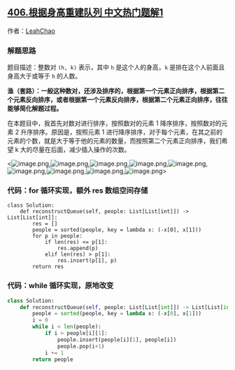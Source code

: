 ## [406.根据身高重建队列 中文热门题解1](https://leetcode.cn/problems/queue-reconstruction-by-height/solutions/100000/xian-pai-xu-zai-cha-dui-dong-hua-yan-shi-suan-fa-g)

作者：[LeahChao](https://leetcode.cn/u/LeahChao)
### 解题思路
题目描述：整数对 `(h, k)` 表示，其中 `h` 是这个人的身高，`k` 是排在这个人前面且身高大于或等于 `h` 的人数。

**渔（套路）：一般这种数对，还涉及排序的，根据第一个元素正向排序，根据第二个元素反向排序，或者根据第一个元素反向排序，根据第二个元素正向排序，往往能够简化解题过程。**

在本题目中，我首先对数对进行排序，按照数对的元素 1 降序排序，按照数对的元素 2 升序排序。原因是，按照元素 1 进行降序排序，对于每个元素，在其之前的元素的个数，就是大于等于他的元素的数量，而按照第二个元素正向排序，我们希望 k 大的尽量在后面，减少插入操作的次数。

<![image.png](https://pic.leetcode-cn.com/1605507691-cNsBDz-image.png),![image.png](https://pic.leetcode-cn.com/1605507724-thDrQv-image.png),![image.png](https://pic.leetcode-cn.com/1605507782-rqZJRC-image.png),![image.png](https://pic.leetcode-cn.com/1605507804-PibNnX-image.png),![image.png](https://pic.leetcode-cn.com/1605507828-objPeT-image.png),![image.png](https://pic.leetcode-cn.com/1605507852-WCTcSX-image.png),![image.png](https://pic.leetcode-cn.com/1605507876-njskmi-image.png),![image.png](https://pic.leetcode-cn.com/1605507921-DhmGDp-image.png),![image.png](https://pic.leetcode-cn.com/1605507946-UraHvN-image.png)>











### 代码：for 循环实现，额外 res 数组空间存储

```Python3 []
class Solution:
    def reconstructQueue(self, people: List[List[int]]) -> List[List[int]]:
        res = []
        people = sorted(people, key = lambda x: (-x[0], x[1]))
        for p in people:
            if len(res) <= p[1]:
                res.append(p)
            elif len(res) > p[1]:
                res.insert(p[1], p)
        return res
```
### 代码：while 循环实现，原地改变
```Python []
class Solution:
    def reconstructQueue(self, people: List[List[int]]) -> List[List[int]]:
        people = sorted(people, key = lambda x: (-x[0], x[1]))
        i = 0
        while i < len(people):
            if i > people[i][1]:
                people.insert(people[i][1], people[i])
                people.pop(i+1)
            i += 1
        return people
```